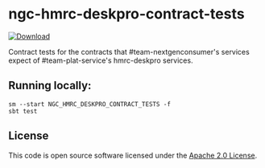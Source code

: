 
# ngc-hmrc-deskpro-contract-tests

 [ ![Download](https://api.bintray.com/packages/hmrc/releases/ngc-hmrc-deskpro-contract-tests/images/download.svg) ](https://bintray.com/hmrc/releases/ngc-hmrc-deskpro-contract-tests/_latestVersion)

Contract tests for the contracts that #team-nextgenconsumer's services expect of #team-plat-service's hmrc-deskpro services.

## Running locally:

```
sm --start NGC_HMRC_DESKPRO_CONTRACT_TESTS -f
sbt test
```

## License

This code is open source software licensed under the [Apache 2.0 License]("http://www.apache.org/licenses/LICENSE-2.0.html").
